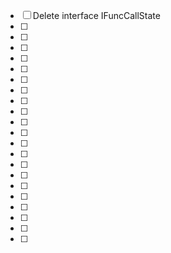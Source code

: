 * [ ] Delete interface IFuncCallState
* [ ] 
* [ ] 
* [ ] 
* [ ] 
* [ ] 
* [ ] 
* [ ] 
* [ ] 
* [ ] 
* [ ] 
* [ ] 
* [ ] 
* [ ] 
* [ ] 
* [ ] 
* [ ] 
* [ ] 
* [ ] 
* [ ] 
* [ ] 
* [ ] 
 
 
